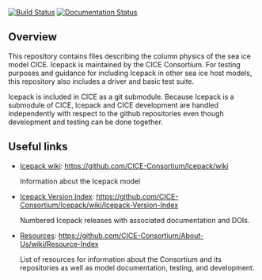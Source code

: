 [![Build Status](https://travis-ci.org/CICE-Consortium/Icepack.svg?branch=master)](https://travis-ci.org/CICE-Consortium/Icepack)
[![Documentation Status](https://readthedocs.org/projects/cice-consortium-icepack/badge/?version=master)](http://cice-consortium-icepack.readthedocs.io/en/master/?badge=master)

## Overview
This repository contains files describing the column physics of the sea ice model CICE. Icepack is maintained by the CICE Consortium.  For testing purposes and guidance for including Icepack in other sea ice host models, this repository also includes a driver and basic test suite.

Icepack is included in CICE as a git submodule.  Because Icepack is a submodule of CICE, Icepack and CICE development are handled independently with respect to the github repositories even though development and testing can be done together. 

## Useful links
* [Icepack wiki](https://github.com/CICE-Consortium/Icepack/wiki): https://github.com/CICE-Consortium/Icepack/wiki

   Information about the Icepack model

* [Icepack Version Index](https://github.com/CICE-Consortium/Icepack/wiki/Icepack-Version-Index): https://github.com/CICE-Consortium/Icepack/wiki/Icepack-Version-Index

   Numbered Icepack releases with associated documentation and DOIs. 

* [Resources](https://github.com/CICE-Consortium/About-Us/wiki/Resource-Index): https://github.com/CICE-Consortium/About-Us/wiki/Resource-Index

   List of resources for information about the Consortium and its repositories as well as model documentation, testing, and development.
